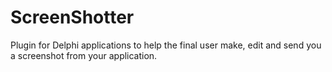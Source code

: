 # ScreenShotter

Plugin for Delphi applications to help the final user make, edit and send you a screenshot from your application.
